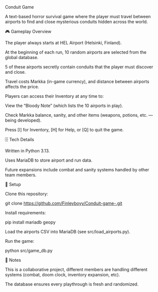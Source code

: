 Conduit Game

A text-based horror survival game where the player must travel between airports to find and close mysterious conduits hidden across the world.

🎮 Gameplay Overview

The player always starts at HEL Airport (Helsinki, Finland).

At the beginning of each run, 10 random airports are selected from the global database.

5 of these airports secretly contain conduits that the player must discover and close.

Travel costs Markka (in-game currency), and distance between airports affects the price.

Players can access their Inventory at any time to:

View the “Bloody Note” (which lists the 10 airports in play).

Check Markka balance, sanity, and other items (weapons, potions, etc. — being developed).

Press [I] for Inventory, [H] for Help, or [Q] to quit the game.

🗄️ Tech Details

Written in Python 3.13.

Uses MariaDB to store airport and run data.

Future expansions include combat and sanity systems handled by other team members.

🚀 Setup

Clone this repository:

git clone https://github.com/Finleyboyy/Conduit-game-.git


Install requirements:

pip install mariadb geopy


Load the airports CSV into MariaDB (see src/load_airports.py).

Run the game:

python src/game_db.py

📌 Notes

This is a collaborative project, different members are handling different systems (combat, doom clock, inventory expansion, etc).

The database ensures every playthrough is fresh and randomized.
